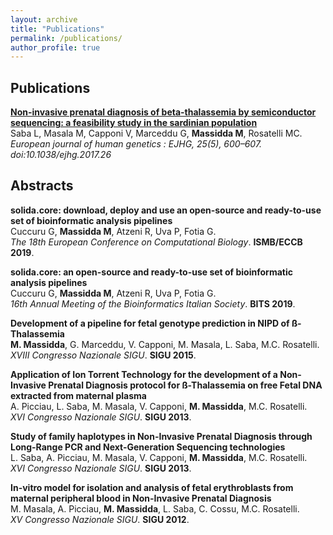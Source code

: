 ```yaml
---
layout: archive
title: "Publications"
permalink: /publications/
author_profile: true
---
```


## Publications

<b>[Non-invasive prenatal diagnosis of beta-thalassemia by semiconductor sequencing: a feasibility study in the sardinian population](https://massiddamt.github.io/publication/NIPD_2017)</b> <br> 
Saba L, Masala M, Capponi V, Marceddu G, <b>Massidda M</b>, Rosatelli MC.
<i>European journal of human genetics : EJHG, 25(5), 600–607. doi:10.1038/ejhg.2017.26</i>



## Abstracts

<b>solida.core: download, deploy and use an open-source and ready-to-use set of bioinformatic analysis
pipelines</b> <br> 
Cuccuru G, <b>Massidda M</b>, Atzeni R, Uva P, Fotia G.<br> 
<i>The 18th European Conference on Computational Biology</i>. <b>ISMB/ECCB 2019</b>.

<b>solida.core: an open-source and ready-to-use set of bioinformatic analysis pipelines</b> <br> 
Cuccuru G, <b>Massidda M</b>, Atzeni R, Uva P, Fotia G.<br> 
<i>16th Annual Meeting of the Bioinformatics Italian Society</i>. <b>BITS 2019</b>.

<b>Development of a pipeline for fetal genotype prediction in NIPD of ß-Thalassemia</b> <br> 
<b>M. Massidda</b>, G. Marceddu, V. Capponi, M. Masala, L. Saba, M.C. Rosatelli.<br> 
<i>XVIII Congresso Nazionale SIGU</i>. <b>SIGU 2015</b>.

<b>Application of Ion Torrent Technology for the development of a Non-Invasive Prenatal Diagnosis protocol for ß-Thalassemia on free Fetal DNA extracted from maternal plasma</b> <br> 
A. Picciau, L. Saba, M. Masala, V. Capponi, <b>M. Massidda</b>, M.C. Rosatelli.<br> 
<i>XVI Congresso Nazionale SIGU</i>. <b>SIGU 2013</b>.

<b>Study of family haplotypes in Non-Invasive Prenatal Diagnosis through Long-Range PCR and Next-Generation Sequencing technologies</b> <br> 
L. Saba, A. Picciau, M. Masala, V. Capponi, <b>M. Massidda</b>, M.C. Rosatelli.<br> 
<i>XVI Congresso Nazionale SIGU</i>. <b>SIGU 2013</b>.

<b>In-vitro model for isolation and analysis of fetal erythroblasts from maternal peripheral blood in Non-Invasive Prenatal Diagnosis</b> <br> 
M. Masala, A. Picciau, <b>M. Massidda</b>, L. Saba, C. Cossu, M.C. Rosatelli.<br> 
<i>XV Congresso Nazionale SIGU</i>. <b>SIGU 2012</b>.

